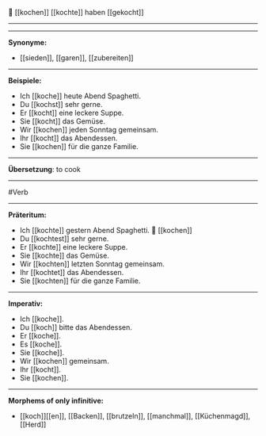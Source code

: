 🍳 [[kochen]]
[[kochte]]
haben [[gekocht]]

---

---

**Synonyme:**

- [[sieden]], [[garen]], [[zubereiten]]

---

**Beispiele:**

- Ich [[koche]] heute Abend Spaghetti.
- Du [[kochst]] sehr gerne.
- Er [[kocht]] eine leckere Suppe.
- Sie [[kocht]] das Gemüse.
- Wir [[kochen]] jeden Sonntag gemeinsam.
- Ihr [[kocht]] das Abendessen.
- Sie [[kochen]] für die ganze Familie.

---

**Übersetzung**:
to cook

---
#Verb

---

**Präteritum:**

- Ich [[kochte]] gestern Abend Spaghetti.
🍳 [[kochen]]
- Du [[kochtest]] sehr gerne.
- Er [[kochte]] eine leckere Suppe.
- Sie [[kochte]] das Gemüse.
- Wir [[kochten]] letzten Sonntag gemeinsam.
- Ihr [[kochtet]] das Abendessen.
- Sie [[kochten]] für die ganze Familie.

---

**Imperativ:**

- Ich [[koche]].
- Du [[koch]] bitte das Abendessen.
- Er [[koche]].
- Es [[koche]].
- Sie [[koche]].
- Wir [[kochen]] gemeinsam.
- Ihr [[kocht]].
- Sie [[kochen]].

---

**Morphems of only infinitive:**
- [[koch]][[en]], [[Backen]], [[brutzeln]], [[manchmal]], [[Küchenmagd]], [[Herd]]